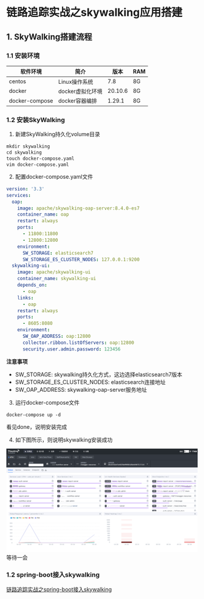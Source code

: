 # 链路追踪实战之skywalking应用搭建

## 1. SkyWalking搭建流程

### 1.1 安装环境

|软件环境|简介|版本|RAM
|-------|-------|-------|-------|
|centos|Linux操作系统|7.8|8G|
|docker|docker虚拟化环境|20.10.6|8G|
|docker-compose|docker容器编排|1.29.1|8G|

### 1.2 安装SkyWalking

1. 新建SkyWalking持久化volume目录

```shell
mkdir skywalking
cd skywalking
touch docker-compose.yaml
vim docker-compose.yaml
```

2. 配置docker-compose.yaml文件

```yaml
version: '3.3'
services:
  oap:
    image: apache/skywalking-oap-server:8.4.0-es7
    container_name: oap
    restart: always
    ports:
      - 11800:11800
      - 12800:12800
    environment:
      SW_STORAGE: elasticsearch7
      SW_STORAGE_ES_CLUSTER_NODES: 127.0.0.1:9200
  skywalking-ui:
    image: apache/skywalking-ui
    container_name: skywalking-ui
    depends_on:
      - oap
    links:
      - oap
    restart: always
    ports:
      - 8605:8080
    environment:
      SW_OAP_ADDRESS: oap:12800
      collector.ribbon.listOfServers: oap:12800
      security.user.admin.password: 123456
```

**注意事项**

- SW_STORAGE: skywalking持久化方式，这边选择elasticsearch7版本
- SW_STORAGE_ES_CLUSTER_NODES: elasticsearch连接地址
- SW_OAP_ADDRESS: skywalking-oap-server服务地址

3. 运行docker-compose文件

```shell
docker-compose up -d
```

看见done，说明安装完成

4. 如下图所示，则说明skywalking安装成功

![skywalking-ui.png](../images/skywalking-ui.png)
等待一会

### 1.2 spring-boot接入skywalking

[链路追踪实战之spring-boot接入skywalking](forward/链路追踪实战之spring-boot接入skywalking.md)

